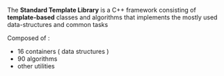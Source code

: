 The **Standard Template Library** is a C++ framework consisting of **template-based** classes and algorithms that implements the mostly used data-structures and common tasks

Composed of : 
+ 16 containers ( data structures )
+ 90 algorithms
+ other utilities

